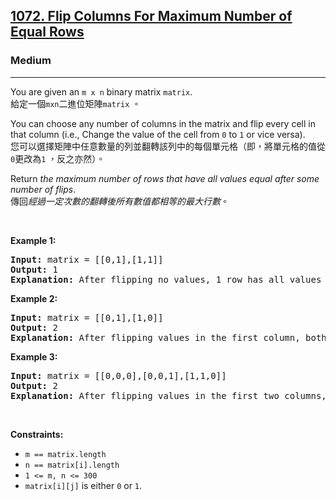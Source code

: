 <h2><a href="https://leetcode.com/problems/flip-columns-for-maximum-number-of-equal-rows/">1072. Flip Columns For Maximum Number of Equal Rows</a></h2><h3>Medium</h3><hr><div><p data-immersive-translate-walked="55aaaa89-76a0-4704-acaf-dded52aaec87" data-immersive-translate-paragraph="1">You are given an <code data-immersive-translate-walked="55aaaa89-76a0-4704-acaf-dded52aaec87">m x n</code> binary matrix <code data-immersive-translate-walked="55aaaa89-76a0-4704-acaf-dded52aaec87">matrix</code>.<font class="notranslate immersive-translate-target-wrapper" data-immersive-translate-translation-element-mark="1" lang="zh-TW"><br><font class="notranslate immersive-translate-target-translation-theme-none immersive-translate-target-translation-block-wrapper-theme-none immersive-translate-target-translation-block-wrapper" data-immersive-translate-translation-element-mark="1"><font class="notranslate immersive-translate-target-inner immersive-translate-target-translation-theme-none-inner" data-immersive-translate-translation-element-mark="1">給定一個<code data-immersive-translate-walked="55aaaa89-76a0-4704-acaf-dded52aaec87">mxn</code>二進位矩陣<code data-immersive-translate-walked="55aaaa89-76a0-4704-acaf-dded52aaec87">matrix</code> 。</font></font></font></p>

<p data-immersive-translate-walked="55aaaa89-76a0-4704-acaf-dded52aaec87" data-immersive-translate-paragraph="1">You can choose any number of columns in the matrix and flip every cell in that column (i.e., Change the value of the cell from <code data-immersive-translate-walked="55aaaa89-76a0-4704-acaf-dded52aaec87">0</code> to <code data-immersive-translate-walked="55aaaa89-76a0-4704-acaf-dded52aaec87">1</code> or vice versa).<font class="notranslate immersive-translate-target-wrapper" data-immersive-translate-translation-element-mark="1" lang="zh-TW"><br><font class="notranslate immersive-translate-target-translation-theme-none immersive-translate-target-translation-block-wrapper-theme-none immersive-translate-target-translation-block-wrapper" data-immersive-translate-translation-element-mark="1"><font class="notranslate immersive-translate-target-inner immersive-translate-target-translation-theme-none-inner" data-immersive-translate-translation-element-mark="1">您可以選擇矩陣中任意數量的列並翻轉該列中的每個單元格（即，將單元格的值從<code data-immersive-translate-walked="55aaaa89-76a0-4704-acaf-dded52aaec87">0</code>更改為<code data-immersive-translate-walked="55aaaa89-76a0-4704-acaf-dded52aaec87">1</code> ，反之亦然）。</font></font></font></p>

<p data-immersive-translate-walked="55aaaa89-76a0-4704-acaf-dded52aaec87" data-immersive-translate-paragraph="1">Return <em data-immersive-translate-walked="55aaaa89-76a0-4704-acaf-dded52aaec87">the maximum number of rows that have all values equal after some number of flips</em>.<font class="notranslate immersive-translate-target-wrapper" data-immersive-translate-translation-element-mark="1" lang="zh-TW"><br><font class="notranslate immersive-translate-target-translation-theme-none immersive-translate-target-translation-block-wrapper-theme-none immersive-translate-target-translation-block-wrapper" data-immersive-translate-translation-element-mark="1"><font class="notranslate immersive-translate-target-inner immersive-translate-target-translation-theme-none-inner" data-immersive-translate-translation-element-mark="1">傳回<em data-immersive-translate-walked="55aaaa89-76a0-4704-acaf-dded52aaec87">經過一定次數的翻轉後所有數值都相等的最大行數</em>。</font></font></font></p>

<p>&nbsp;</p>
<p><strong class="example">Example 1:</strong></p>

<pre><strong>Input:</strong> matrix = [[0,1],[1,1]]
<strong>Output:</strong> 1
<strong>Explanation:</strong> After flipping no values, 1 row has all values equal.
</pre>

<p><strong class="example">Example 2:</strong></p>

<pre><strong>Input:</strong> matrix = [[0,1],[1,0]]
<strong>Output:</strong> 2
<strong>Explanation:</strong> After flipping values in the first column, both rows have equal values.
</pre>

<p><strong class="example">Example 3:</strong></p>

<pre><strong>Input:</strong> matrix = [[0,0,0],[0,0,1],[1,1,0]]
<strong>Output:</strong> 2
<strong>Explanation:</strong> After flipping values in the first two columns, the last two rows have equal values.
</pre>

<p>&nbsp;</p>
<p><strong>Constraints:</strong></p>

<ul>
	<li><code>m == matrix.length</code></li>
	<li><code>n == matrix[i].length</code></li>
	<li><code>1 &lt;= m, n &lt;= 300</code></li>
	<li><code>matrix[i][j]</code> is either&nbsp;<code>0</code> or <code>1</code>.</li>
</ul>
</div>